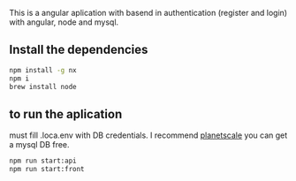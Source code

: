 This is a angular aplication with basend in authentication (register and login) with angular, node and mysql.

## Install the dependencies

```bash
npm install -g nx
npm i
brew install node
```

## to run the aplication

must fill .loca.env with DB credentials.
I recommend [planetscale](https://app.planetscale.com/)  you can get a mysql DB free.


```bash
npm run start:api
npm run start:front
```

